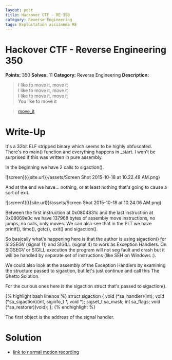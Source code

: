 ```yaml
---
layout: post
title: Hackover CTF - RE 350
category: Reverse Engineering
tags: Exploitation asciinema RE
---
```


# Hackover CTF - Reverse Engineering 350
**Points:** 350
**Solves:** 11
**Category:** Reverse Engineering
**Description:**  
> I like to move it, move it  
> I like to move it, move it  
> I like to move it, move it  
> You like to move it  

> [move_it]({{site.url}}/assets/move_it)

# Write-Up

It's a 32bit ELF stripped binary which seems to be highly obfuscated. There's no main() function and everything happens in _start.
I won't be surprised if this was written in pure assembly.  

In the beginning we have 2 calls to sigaction().

![screen]({{site.url}}/assets/Screen Shot 2015-10-18 at 10.22.49 AM.png)

And at the end we have... nothing, or at least nothing that's going to cause a sort of exit.

![screen1]({{site.url}}/assets/Screen Shot 2015-10-18 at 10.24.06 AM.png)

Between the first instruction at 0x0804831c and the last instruction at 0x08069e0c we have 137968 bytes of assembly move instructions, no jumps, no calls, only moves.
We can also see that in the PLT we have printf(), time(), getc(), exit() and sigaction().

So basically what's happening here is that the author is using sigaction() for SIGSEGV (signal 11) and SIGILL (signal 4) to work as Exception Handlers.
On SIGSEGV or SIGILL execution the program will not seg fault and crash but it will be handled by separate set of instructions (like SEH on Windows :).

We could also look at the assembly of the Exception Handlers by examining the structure passed to sigaction, but let's just continue and call this The Ghetto Solution.

For the curious ones here is the sigaction struct that's passed to sigaction().

{% highlight bash linenos %}
struct sigaction {
	void     (*sa_handler)(int);
	void     (*sa_sigaction)(int, siginfo_t *, void *);
	sigset_t   sa_mask;
	int        sa_flags;
	void     (*sa_restorer)(void);
};
{% endhighlight %}

The first object is the address of the signal handler.

# Solution

<script type="text/javascript" src="https://asciinema.org/a/28259.js" id="asciicast-28259" data-speed="2" async></script>

* [link to normal motion recording](https://asciinema.org/a/28259)